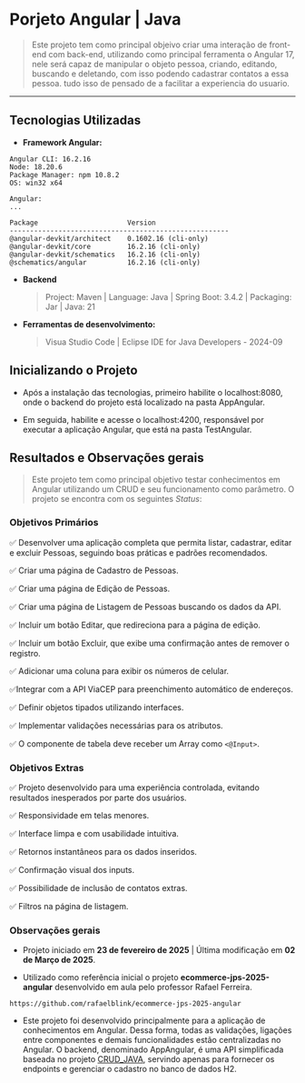 # Porjeto Angular | Java

> Este projeto tem como principal objeivo criar uma interação de front-end com back-end, utilizando como principal ferramenta o Angular 17, nele será capaz de manipular o objeto pessoa, criando, editando, buscando e deletando, com isso podendo cadastrar contatos a essa pessoa. tudo isso de pensado de a facilitar a experiencia do usuario.
---

## Tecnologias Utilizadas

- **Framework Angular:**

```
Angular CLI: 16.2.16
Node: 18.20.6
Package Manager: npm 10.8.2
OS: win32 x64

Angular:
...

Package                      Version
------------------------------------------------------
@angular-devkit/architect    0.1602.16 (cli-only)
@angular-devkit/core         16.2.16 (cli-only)
@angular-devkit/schematics   16.2.16 (cli-only)
@schematics/angular          16.2.16 (cli-only)
```

- **Backend**
 
	> Project: Maven | Language: Java | Spring Boot: 3.4.2 | Packaging: Jar | Java: 21

- **Ferramentas de desenvolvimento:**

	> Visua Studio Code | Eclipse IDE for Java Developers - 2024-09
 
## Inicializando o Projeto 

- Após a instalação das tecnologias, primeiro habilite o localhost:8080, onde o backend do projeto está localizado na pasta AppAngular.

- Em seguida, habilite e acesse o localhost:4200, responsável por executar a aplicação Angular, que está na pasta TestAngular.

## Resultados e Observações gerais
> Este projeto tem como principal objetivo testar conhecimentos em Angular utilizando um CRUD e seu funcionamento como parâmetro. O projeto se encontra com os seguintes _Status_:

### Objetivos Primários

:white_check_mark: Desenvolver uma aplicação completa que permita listar, cadastrar, editar e excluir Pessoas, seguindo boas práticas e padrões recomendados.

:white_check_mark: Criar uma página de Cadastro de Pessoas.

:white_check_mark: Criar uma página de Edição de Pessoas.

:white_check_mark: Criar uma página de Listagem de Pessoas buscando os dados da API.

:white_check_mark: Incluir um botão Editar, que redireciona para a página de edição.

:white_check_mark: Incluir um botão Excluir, que exibe uma confirmação antes de remover o registro.

:white_check_mark: Adicionar uma coluna para exibir os números de celular.
 
:white_check_mark:Integrar com a API ViaCEP para preenchimento automático de endereços.

:white_check_mark: Definir objetos tipados utilizando interfaces.

:white_check_mark: Implementar validações necessárias para os atributos.

:white_check_mark: O componente de tabela deve receber um Array como `<@Input>`.

### Objetivos Extras

:white_check_mark: Projeto desenvolvido para uma experiência controlada, evitando resultados inesperados por parte dos usuários.

:white_check_mark: Responsividade em telas menores.

:white_check_mark: Interface limpa e com usabilidade intuitiva.

:white_check_mark: Retornos instantâneos para os dados inseridos.

:white_check_mark: Confirmação visual dos inputs.

:white_check_mark: Possibilidade de inclusão de contatos extras.

:white_check_mark: Filtros na página de listagem.

### Observações gerais

- Projeto iniciado em **23 de fevereiro de 2025** | Última modificação em **02 de Março de 2025**.

- Utilizado como referência inicial o projeto **ecommerce-jps-2025-angular** desenvolvido em aula pelo professor Rafael Ferreira.
  
```
https://github.com/rafaelblink/ecommerce-jps-2025-angular
```  

- Este projeto foi desenvolvido principalmente para a aplicação de conhecimentos em Angular. Dessa forma, todas as validações, ligações entre componentes e demais funcionalidades estão centralizadas no Angular. O backend, denominado AppAngular, é uma API simplificada baseada no projeto [CRUD_JAVA](https://github.com/Dan1Almeida/CRUD_JAVA/), servindo apenas para fornecer os endpoints e gerenciar o cadastro no banco de dados H2.


 







   	  

 

  	      
